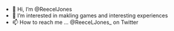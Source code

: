 - 👋 Hi, I’m @ReecelJones
- 👀 I’m interested in makling games and interesting experiences
- 📫 How to reach me ... @ReeceLJones_ on Twitter
